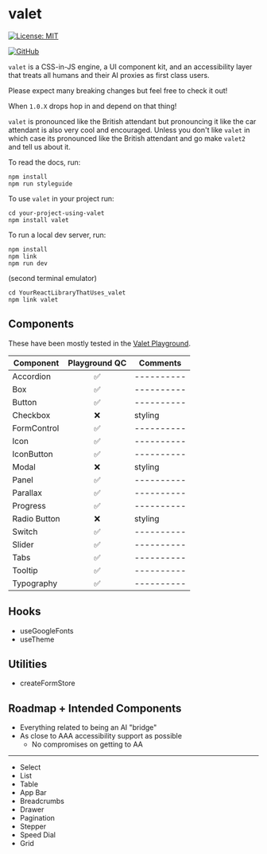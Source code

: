 # valet

[![License: MIT](https://img.shields.io/badge/License-MIT-yellow.svg)](https://opensource.org/licenses/MIT)

[![GitHub](https://img.shields.io/badge/GitHub-valet-181717?logo=github&logoColor=white)](https://github.com/off-court-creations/valet)

`valet` is a CSS-in-JS engine, a UI component kit, and an accessibility layer that treats all humans and their AI proxies as first class users.

Please expect many breaking changes but feel free to check it out!

When `1.0.X` drops hop in and depend on that thing!

`valet` is pronounced like the British attendant but pronouncing it like the car attendant is also very cool and encouraged.
Unless you don't like `valet` in which case its pronounced like the British attendant and go make `valet2` and tell us about it.

To read the docs, run:

```shell
npm install
npm run styleguide
```

To use `valet` in your project run:

```shell
cd your-project-using-valet
npm install valet
```

To run a local dev server, run:

```shell
npm install
npm link
npm run dev
```

(second terminal emulator)

```shell
cd YourReactLibraryThatUses_valet
npm link valet
```

## Components

These have been mostly tested in the [Valet Playground](https://github.com/off-court-creations/valet-playground).

| Component          | Playground QC   | Comments |
|--------------------|:---------------:|----------|
| Accordion          | ✅             |----------|
| Box                | ✅             |----------|
| Button             | ✅             |----------|
| Checkbox           | ❌             | styling  |
| FormControl        | ✅             |----------|
| Icon               | ✅             |----------|
| IconButton         | ✅             |----------|
| Modal              | ❌             | styling  |
| Panel              | ✅             |----------|
| Parallax           | ✅             |----------|
| Progress           | ✅             |----------|
| Radio Button       | ❌             | styling  |
| Switch             | ✅             |----------|
| Slider             | ✅             |----------|
| Tabs               | ✅             |----------|
| Tooltip            | ✅             |----------|
| Typography         | ✅             |----------|

## Hooks

- useGoogleFonts
- useTheme

## Utilities

- createFormStore

## Roadmap + Intended Components

- Everything related to being an AI "bridge"
- As close to AAA accessibility support as possible
  - No compromises on getting to AA

---

- Select
- List
- Table
- App Bar
- Breadcrumbs
- Drawer
- Pagination
- Stepper
- Speed Dial
- Grid
